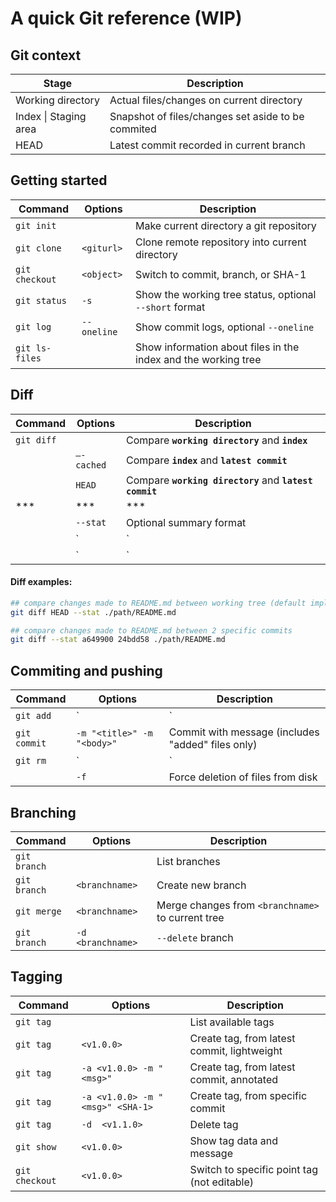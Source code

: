 
# A quick Git reference (WIP)

## Git context

| Stage | Description |
|-------|-------------|
| Working directory | Actual files/changes on current directory |
| Index            \| Staging area | Snapshot of files/changes set aside to be commited |
| HEAD              | Latest commit recorded in current branch  |

## Getting started

| Command     | Options     | Description |
|-------------|-------------|---------------------------------------------------------|
| `git init`  |             | Make current directory a git repository |
| `git clone` | `<giturl>`  | Clone remote repository into current directory |
| `git checkout`| `<object>`| Switch to commit, branch, or SHA-1 |
| `git status`| `-s`        | Show the working tree status, optional `--short` format |
| `git log`   | `--oneline` | Show commit logs, optional `--oneline` |
| `git ls-files`|           | Show information about files in the index and the working tree |

## Diff

| Command     | Options     | Description |
|-------------|-------------|---------------------------------------------------------|
| `git diff`  |             | Compare **`working directory`** and **`index`** |
|             | `–-cached`  | Compare **`index`** and **`latest commit`** |
|             | `HEAD`      | Compare **`working directory`** and **`latest commit`** |
| *** | *** | *** |
|             | `--stat`    | Optional summary format |
|             | `<commit> <commit> | <branch> <branch>`  | Commits or blobs to compare |
|             | `<path> | <file>`    | Make output relative to `<path>` |

#### Diff examples:

```bash
## compare changes made to README.md between working tree (default implied) and latest commit (HEAD)
git diff HEAD --stat ./path/README.md

## compare changes made to README.md between 2 specific commits
git diff --stat a649900 24bdd58 ./path/README.md
```

## Commiting and pushing

| Command     | Options     | Description |
|-------------|-------------|---------------------------------------------------------|
| `git add`         | `<file> | <path>`   |  Add files to staging area  |
| `git commit`      | `-m "<title>" -m "<body>"`  |  Commit with message (includes "added" files only) |
| `git rm`          | `<file> | <path>`   |  Remove files from the working tree and from the index |
|                   | `-f`                |  Force deletion of files from disk |

## Branching

| Command     | Options     | Description |
|-------------|-------------|---------------------------------------------------------|
| `git branch`        |                   | List branches |
| `git branch`        | `<branchname>`    | Create new branch |
| `git merge`         | `<branchname>`    | Merge changes from `<branchname>` to current tree |
| `git branch`        | `-d <branchname>` | `--delete` branch |

## Tagging

| Command     | Options     | Description |
|-------------|-------------|---------------------------------------------------------|
| `git tag`           |                   | List available tags |
| `git tag`           | `<v1.0.0>`        | Create tag, from latest commit, lightweight |
| `git tag`           | `-a <v1.0.0> -m "<msg>"` | Create tag, from latest commit, annotated |
| `git tag`           | `-a <v1.0.0> -m "<msg>" <SHA-1>` | Create tag, from specific commit |
| `git tag`           | `-d  <v1.1.0>`    | Delete tag |
| `git show`          | `<v1.0.0>`        | Show tag data and message |
| `git checkout`      | `<v1.0.0>`        | Switch to specific point tag (not editable) |


